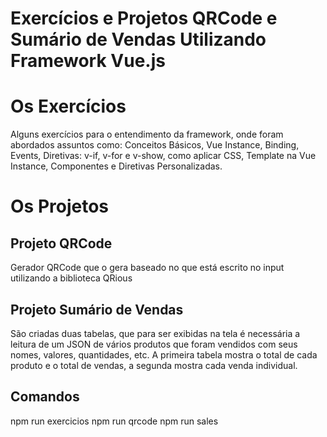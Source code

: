 # Exercícios e Projetos QRCode e Sumário de Vendas Utilizando Framework Vue.js

# Os Exercícios

Alguns exercícios para o entendimento da framework, onde foram abordados assuntos como: Conceitos Básicos, Vue Instance, Binding, Events, Diretivas: v-if, v-for e v-show, como aplicar CSS, Template na Vue Instance, Componentes e Diretivas Personalizadas.

# Os Projetos

## Projeto QRCode

Gerador QRCode que o gera baseado no que está escrito no input utilizando a biblioteca QRious

## Projeto Sumário de Vendas

São criadas duas tabelas, que para ser exibidas na tela é necessária a leitura de um JSON de vários produtos que foram vendidos com seus nomes, valores, quantidades, etc. A primeira tabela mostra o total de cada produto e o total de vendas, a segunda mostra cada venda individual.

## Comandos

npm run exercicios
npm run qrcode
npm run sales
